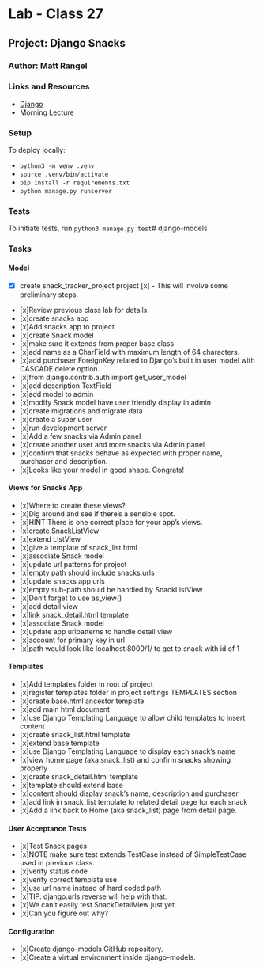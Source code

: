 # Lab - Class 27

## Project:  Django Snacks

### Author: Matt Rangel

### Links and Resources

- [Django](https://www.djangoproject.com)
- Morning Lecture

### Setup

To deploy locally:

- `python3 -m venv .venv`
- `source .venv/bin/activate`
- `pip install -r requirements.txt`
- `python manage.py runserver`

### Tests

To initiate tests, run `python3 manage.py test`# django-models

### Tasks

#### Model
- [x] create snack_tracker_project project
[x] - This will involve some preliminary steps.
- [x]Review previous class lab for details.
- [x]create snacks app
- [x]Add snacks app to project
- [x]create Snack model
- [x]make sure it extends from proper base class
- [x]add name as a CharField with maximum length of 64 characters.
- [x]add purchaser ForeignKey related to Django’s built in user model with CASCADE delete option.
- [x]from django.contrib.auth import get_user_model
- [x]add description TextField
- [x]add model to admin
- [x]modify Snack model have user friendly display in admin
- [x]create migrations and migrate data
- [x]create a super user
- [x]run development server
- [x]Add a few snacks via Admin panel
- [x]create another user and more snacks via Admin panel
- [x]confirm that snacks behave as expected with proper name, purchaser and description.
- [x]Looks like your model in good shape. Congrats!

#### Views for Snacks App
- [x]Where to create these views?
- [x]Dig around and see if there’s a sensible spot.
- [x]HINT There is one correct place for your app’s views.
- [x]create SnackListView
- [x]extend ListView
- [x]give a template of snack_list.html
- [x]associate Snack model
- [x]update url patterns for project
- [x]empty path should include snacks.urls
- [x]update snacks app urls
- [x]empty sub-path should be handled by SnackListView
- [x]Don’t forget to use as_view()
- [x]add detail view
- [x]link snack_detail.html template
- [x]associate Snack model
- [x]update app urlpatterns to handle detail view
- [x]account for primary key in url
- [x]path would look like localhost:8000/1/ to get to snack with id of 1

#### Templates
- [x]Add templates folder in root of project
- [x]register templates folder in project settings TEMPLATES section
- [x]create base.html ancestor template
- [x]add main html document
- [x]use Django Templating Language to allow child templates to insert content
- [x]create snack_list.html template
- [x]extend base template
- [x]use Django Templating Language to display each snack’s name
- [x]view home page (aka snack_list) and confirm snacks showing properly
- [x]create snack_detail.html template
- [x]template should extend base
- [x]content should display snack’s name, description and purchaser
- [x]add link in snack_list template to related detail page for each snack
- [x]Add a link back to Home (aka snack_list) page from detail page.

#### User Acceptance Tests
- [x]Test Snack pages
- [x]NOTE make sure test extends TestCase instead of SimpleTestCase used in previous class.
- [x]verify status code
- [x]verify correct template use
- [x]use url name instead of hard coded path
- [x]TIP: django.urls.reverse will help with that.
- [x]We can’t easily test SnackDetailView just yet.
- [x]Can you figure out why?

#### Configuration
- [x]Create django-models GitHub repository.
- [x]Create a virtual environment inside django-models.
